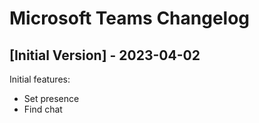 # Microsoft Teams Changelog

## [Initial Version] - 2023-04-02

Initial features:

- Set presence
- Find chat